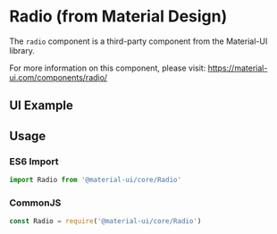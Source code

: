 # Radio (from Material Design)

The `radio` component is a third-party component from the Material-UI library. 

For more information on this component, please visit: https://material-ui.com/components/radio/

## UI Example

<!-- STORY -->

## Usage

### ES6 Import
```js
import Radio from '@material-ui/core/Radio'
```

### CommonJS

```js
const Radio = require('@material-ui/core/Radio')
```